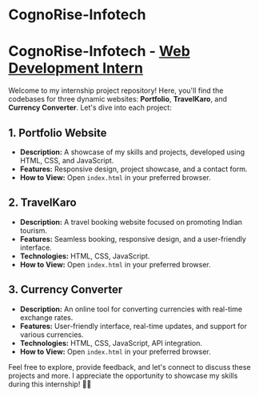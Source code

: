 # CognoRise-Infotech
# CognoRise-Infotech - <ins>Web Development Intern</ins>

Welcome to my internship project repository! Here, you'll find the codebases for three dynamic websites: **Portfolio**, **TravelKaro**, and **Currency Converter**. Let's dive into each project:

## 1. Portfolio Website
- **Description:** A showcase of my skills and projects, developed using HTML, CSS, and JavaScript.
- **Features:** Responsive design, project showcase, and a contact form.
- **How to View:** Open `index.html` in your preferred browser.

## 2. TravelKaro
- **Description:** A travel booking website focused on promoting Indian tourism.
- **Features:** Seamless booking, responsive design, and a user-friendly interface.
- **Technologies:** HTML, CSS, JavaScript.
- **How to View:** Open `index.html` in your preferred browser.

## 3. Currency Converter
- **Description:** An online tool for converting currencies with real-time exchange rates.
- **Features:** User-friendly interface, real-time updates, and support for various currencies.
- **Technologies:** HTML, CSS, JavaScript, API integration.
- **How to View:** Open `index.html` in your preferred browser.

Feel free to explore, provide feedback, and let's connect to discuss these projects and more. I appreciate the opportunity to showcase my skills during this internship! 🚀🌐
